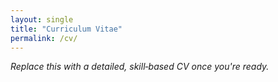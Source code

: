 ```yaml
---
layout: single
title: "Curriculum Vitae"
permalink: /cv/
---
```


_Replace this with a detailed, skill‑based CV once you're ready._
